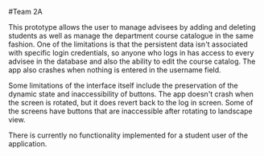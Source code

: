 #Team 2A


This prototype allows the user to manage advisees by adding and deleting
students as well as manage the department course catalogue in the same 
fashion. One of the limitations is that the persistent data isn't associated
with specific login credentials, so anyone who logs in has access to every
advisee in the database and also the ability to edit the course catalog. 
The app also crashes when nothing is entered in the username field. 

Some limitations of the interface itself include the preservation of the 
dynamic state and inaccessibility of buttons. The app doesn't crash when 
the screen is rotated, but it does revert back to the log in screen. Some 
of the screens have buttons that are inaccessible after rotating to 
landscape view. 

There is currently no functionality implemented for a student user of the
application. 
